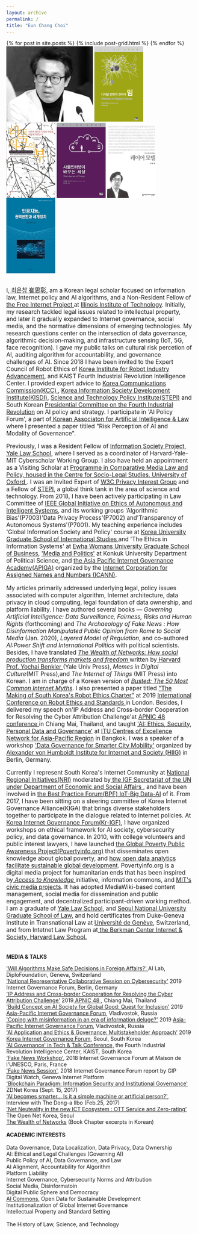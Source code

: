 ```yaml
---
layout: archive
permalink: /
title: "Eun Chang Choi"
---
```

<body bottommargin="0">
<div class="tiles">
{% for post in site.posts %}
	{% include post-grid.html %}
{% endfor %}
</div><!-- /.tiles -->
<div style="width:98%">
<div>
<img style="height:200px" src="images/profile.jpg">
 <a href="https://mitpress.mit.edu/books/memes-digital-culture"><img style="vertical-align:top;height:200px;width:130px;" src="images/book1.png"></a>
 <a href="http://www.benkler.org/Benkler_Wealth_Of_Networks.pdf"><img style="vertical-align:top;height:200px;width:130px;" src="images/book2.jpg"></a>
 <a href="http://www.kyobobook.co.kr/product/detailViewKor.laf?ejkGb=KOR&mallGb=KOR&barcode=9788946062726&orderClick=LAH&Kc="><img style="vertical-align:top;height:200px;width:130px;" src="images/book3.jpg"></a>
 <a href="http://www.kyobobook.co.kr/product/detailViewKor.laf?barcode=9791130437002&orderClick=357"><img style="vertical-align:top;height:200px;width:130px;" src="images/book4.jpg"></a> <a href="http://www.kyobobook.co.kr/product/detailViewKor.laf?ejkGb=KOR&mallGb=KOR&barcode=9788964361436&orderClick=LAH&Kc="><img style="vertical-align:top;height:200px;width:130px;" src="images/book5.jpg"> </a>
 <br>
 <br>
<p style="font-size:1.1em">I,<a href="https://igf2019.sched.com/eunchangchoi"> 최은창 崔恩彰</a>,
am a Korean legal scholar focused on information law, Internet policy and AI algorithms, and a Non-Resident Fellow of<a href="https://thefreeinternetproject.org/"> the Free Internet Project </a> at <a href="https://web.iit.edu/">Illinois Institute of Technology</a>. Initially, my research tackled legal issues related to intellectual property, and later it gradually expanded to Internet governance, social media, and the normative dimensions of emerging technologies. My research questions center on the intersection of data governance, algorithmic decision-making, and infrastructure sensing (IoT, 5G, face recognition). I gave my public talks on cultural risk percetion of AI, auditing algorithm for accountability, and governance challenges of AI. Since 2018 I have been invited to the Expert Council of Robot Ethics of <a href="https://www.k-robot.org/"> Korea Institute for Robot Industry Advancement</a>, and KAIST Fourth Industrial Revolution Intelligence Center. I provided expert advice to <a href="https://eng.kcc.go.kr/user/ehpMain.do"> Korea Communications Commission(KCC) </a>, <a href="https://www.kisdi.re.kr/"> Korea Information Society Development Institute(KISDI)</a>, <a href="http://www.stepi.re.kr/eng"> Science and Technology Policy Institute(STEPI)</a> and South Korean <a href="https://www.4th-ir.go.kr"> Presidential Committee on the Fourth Industrial Revolution</a> on AI policy and strategy. I participate in 'AI Policy Forum', a part of<a href="http://kaail.or.kr"> Korean Associaton for Artificial Intelligence & Law</a> where I presented a paper titiled "Risk Perception of AI and Modality of Governance".
  <p style="font-size:1.1em"> Previously, I was a Resident Fellow of <a href="https://law.yale.edu/isp"> Information Society Project, Yale Law School</a>, where I served as a coordinator of Harvard-Yale-MIT Cyberscholar Working Group. I also have held an appointment as a Visiting Scholar at <a href="https://www.law.ox.ac.uk/research-and-subject-groups/programme-comparative-media-law-and-policy-pcmlp"> Programme in Comparative Media Law and Policy, housed in the Centre for Socio-Legal Studies, University of Oxford </a>. I was an Invited Expert of <a href="https://www.w3.org/2011/07/privacy-ig-charter"> W3C Privacy Interest Group</a> and a Fellow of <a href="http://www.stepi.re.kr/eng"> STEPI</a>, a global think tank in the area of science and technology. From 2018, I have been actively participating in Law Committee of <a href="https://ethicsinaction.ieee.org/">IEEE Global Initiative on Ethics of Autonomous and Intelligent Systems</a>, and its working groups 'Algorithmic Bias'(P7003)'Data Privacy Process'(P7002) and'Transparency of Autonomous Systems'(P7001). My teaching experience includes 'Global Information Society and Policy' course at <a href="https://gsis.korea.ac.kr"> Korea University Graduate School of International Studies </a> and 'The Ethics in Information Systems' at <a href="http://biz.ewha.ac.kr/eng/"> Ewha Womans University Graduate School of Business</a>, <a href="https://www.facebook.com/Politics.Media"> 'Media and Politics'</a> at Konkuk University Department of Political Science, and <a href="https://community.icann.org/display/GSEAPAC/APIGA+2019"> the Asia Pacific Internet Governance Academy(APIGA)</a> organized by the <a href="https://www.icann.org"> Internet Corporation for Assigned Names and Numbers (ICANN)</a>.</p> 
<p style="font-size:1.1em"> My articles primarily addressed underlying legal, policy issues associated with computer algorithm, Internet architecture, data privacy in cloud computing, legal foundation of data ownership, and platform liability. I have authored several books — <i> Governing Artificial Intelligence: Data Surveillance, Fairness, Risks and Human Rights </i>(forthcoming) and<i> The Archaeology of Fake News : How Disinformation Manipulated Public Opinion from Rome to Social Media </i>(Jan. 2020),<i> Layered Model of Regulation</i>, and co-authored <i> AI:Power Shift and International Politics</i> with political scientists. Besides, I have translated <a href="https://cyber.harvard.edu/wealth_of_networks/Main_Page"> <i>The Wealth of Networks: How social production transforms markets and freedom </i> </a> written by<a href="https://hls.harvard.edu/faculty/directory/10071/Benkler"> Harvard Prof. Yochai Benkler </a>(Yale Univ Press),<i> Memes in Digital Culture</i>(MIT Press),and <i>The Internet of Things</i> (MIT Press) into Korean. I am in charge of a Korean version of <a href="https://www.internetmythen.de/en/"> <i>Busted: The 50 Most Common Internet Myths</i></a>. I also presented a paper titled <a href="https://clawar.org/wp-content/uploads/2019/11/ICRES2019_p64_paper_4.pdf"> "The Making of South Korea's Robot Ethics Charter"</a> at 2019 <a href="https://www.icres2019.org/"> International Conference on Robot Ethics and Standards </a>in London. Besides, I delivered my speech on'IP Address and Cross-border Cooperation for Resolving the Cyber Attribution Challenge'at <a href="https://conference.apnic.net/48/program/schedule/#/day/6"> APNIC 48 conference </a> in Chiang Mai, Thailand, and taught <a href=" https://www.itu.int/en/ITU-D/Regional-Presence/AsiaPacific/SiteAssets/Pages/Events/2019/Artificial-Intelligence-Overview-and-Applications/%5bITU%20CoE%5d%20AI%20Ethics%2c%20Security%2c%20Personal%20Data_Choi%20Sept%2017%202019.pdf">'AI: Ethics, Security, Personal Data and Governance'</a> at <a href="https://www.itu.int/en/ITU-D/Regional-Presence/AsiaPacific/Pages/Events/2019/Artificial-Intelligence-Overview-and-Applications.aspx"> ITU Centres of Excellence Network for Asia-Pacific Region</a> in Bangkok. I was a speaker of a workshop <a href= "https://www.intgovforum.org/multilingual/content/igf-2019-ws-182-data-governance-for-smarter-city-mobility">'Data Governance for Smarter City Mobility'</a> organized by <a href= "https://www.hiig.de/en/project/data-governance/"> Alexander von Humboldt Institute for Internet and Society (HIIG)</a> in Berlin, Germany.<br>
   </p>  <p style="font-size:1.1em"> 
Currently I represent South Korea's Internet Community at <a href="http://www.intgovforum.org/multilingual/content/igf-regional-and-national-initiatives"> National Regional Initiatives(NRI)</a> moderated by<a href="http://intgovforum.org/multilingual/"> the IGF Secretariat of the UN under Department of Economic and Social Affairs </a>, and have been involved in <a href="http://www.intgovforum.org/multilingual/content/bpf-internet-of-things-iot-big-data-and-artificial-intelligence-ai-2018">the Best Practice Forum(BPF) IoT-Big Data-AI</a> of it. From 2017, I have been sitting on a steering committee of Korea Internet Governance Alliance(KIGA) that brings diverse stakeholders together to participate in the dialogue related to Internet policies. At<a href="http://krigf.kr"> Korea Internet Governance Forum(Kr-IGF)</a>, I have organized workshops on ethical framework for AI society, cybersecurity policy, and data governance. In 2010, with college volunteers and public interest lawyers, I have launched <a href="http://www.povertyinfo.org"> the Global Poverty Public Awareness Project(Povertyinfo.org)</a> that disseminates open knowledge about global poverty, and <a href="http://www.un.org/en/sections/issues-depth/big-data-sustainable-development/index.html"> how open data analytics facilitate sustainable global development</a>. Povertyinfo.org is a digital media project for humanitarian ends that has been inspired by<a href="https://law.yale.edu/isp/about/initiatives/access-knowledge"> <i> Access to Knowledge</i> </a> initiative, information commons, and <a href= "https://civic.mit.edu/"> MIT's civic media projects</a>. It has adopted MediaWiki-based content management, social media for dissemination and public engagement, and decentralized participant-driven working method. I am a graduate of <a href="https://law.yale.edu/"> Yale Law School</a>, and <a href="http://law.snu.ac.kr/index_en.php"> Seoul National University Graduate School of Law,</a> and hold certificates from Duke-Geneva Institute in Transnational Law at <a href="https://www.unige.ch/droit/en/international//"> Université de Genève</a>, Switzerland, and from Intetnet Law Program at<a href="https://www.cyber.harvard.edu/"> the Berkman Center Internet & Society, Harvard Law School.</a> <br>
   <br>   

 <strong> MEDIA & TALKS </strong> <br> 
 
 <a href="https://www.diplomacy.edu/blog/will-algorithms-make-safe-decisions-foreign-affairs"> 'Will Algorithms Make Safe Decisions in Foreign Affairs?' </a> AI Lab, DiploFoundation, Geneva, Switzerland <br>
<a href="https://www.youtube.com/watch?v=nsZJaB3fx0E&feature=youtu.be&t=1689">'National Representative Collaborative Session on Cybersecurity'</a> 2019 Internet Governance Forum, Berlin, Germany <br> 
<a href="https://youtu.be/uRsC_ypHGCg?t=1336">'IP Address and Cross-border Cooperation for Resolving the Cyber Attribution Challenge'</a> 2019<a href="https://conference.apnic.net/48/program/schedule/#/day/6/cooperation-sig"> APNIC 48 </a>, Chiang Mai, Thailand<br>
<a href="https://www.ftp.asia/index.php/s/tLZWIWMG1Qp7oA0">'Build Concept on AI Society for Global Good: Quest for Inclusion'</a> 2019 <a href="https://2019.aprigf.asia/prog"> Asia-Pacific Internet Governance Forum</a>, Vladivostok, Russia <br>
<a href="https://www.ftp.asia/index.php/s/HGkuD3YVUBssKrP">'Coping with misinformation in an era of information deluge?'</a> 2019 <a href="https://2019.aprigf.asia/prog"> Asia-Pacific Internet Governance Forum</a>, Vladivostok, Russia <br>
<a href="https://youtu.be/92cmsMv6xhQ?t=451">'AI Application and Ethics & Governance: Multistakeholder Approach'</a> 2019 <a href="http://krigf.kr/"> Korea Internet Governance Forum</a>, Seoul, South Korea <br>
<a href="https://www.kaist.ac.kr/_prog/_board/?mode=V&no=96361&code=kaist_news&site_dvs_cd=kr&menu_dvs_cd=&list_typ=B&skey=&sval=&smonth=&site_dvs=&GotoPage=1"> 'AI Governance' in Tech & Talk Conference,</a> the Fourth Industrial Revolution Intelligence Center, KAIST, South Korea <br>
<a href="https://www.youtube.com/watch?v=quo1DLyitf8&feature=youtu.be&t=1004">'Fake News Workshop'</a>, 2018 Internet Governance Forum at Maison de l'UNESCO, Paris, France <br>
<a href="https://dig.watch/sessions/session-fakenews">'Fake News Session'</a>, 2018 Internet Governance Forum report by GIP Digital Watch, Geneva Internet Platform <br>
<a href="http://www.zdnet.co.kr/view/?no=20170915172456&from=Mobile">'Blockchain Paradigm: Information Security and Institutional Governance'</a> ZDNet Korea (Sept. 15, 2017)<br>
 <a href="www.donga.com/news/article/all/20170225/83056178/1">'AI becomes smarter… Is it a simple machine or artificial person?'</a>,  Interview with The Dong-a Ilbo (Feb.25, 2017)<br>
 <a href="https://opennet.or.kr/wp-content/uploads/2015/08/발표자료-Net-Neutrality-OTT-Zero-ratinghandout-2015812-.pdf"> 'Net Neuteality in the new ICT Ecosystem : OTT Service and Zero-rating'</a> The Open Net Korea, Seoul<br>
  <a href="http://wealthofnetworks.kr"> The Wealth of Networks</a> (Book Chapter excerpts in Korean)
    <br> 
    <br> 
  <strong> ACADEMIC INTERESTS </strong> <br>   
   Data Governance, Data Localization, Data Privacy, Data Ownership <br>
   AI: Ethical and Legal Challenges (Governing AI)<br>
   Public Policy of AI, Data Governance, and Law <br>
   AI Alignment, Accountability for Algorithm <br>
   Platform Liability <br>
   Internet Governance, Cybersecurity Norms and Attribution <br>
   Social Media, Disinformatoin <br>
   Digital Public Sphere and Democracy <br> 
  <a href="http://news.itu.int/introducing-ai-commons/">AI Commons,</a> Open Data for Sustainable Development <br> 
   Institutionalization of Global Internet Governance <br>
   Intellectual Property and Standard Setting<br>  
   The History of Law, Science, and Technology <br>  
    <br> 
